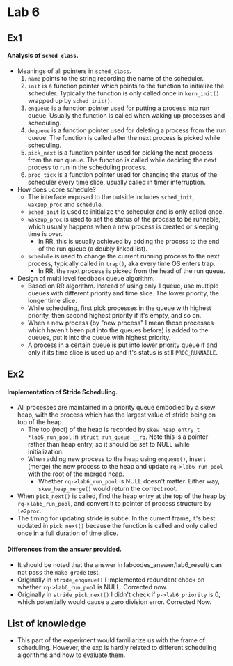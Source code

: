 # Lab 6

## Ex1

#### Analysis of `sched_class`.
- Meanings of all pointers in `sched_class`.
    1. `name` points to the string recording the name of the scheduler.
    2. `init` is a function pointer which points to the function to initialize the scheduler. Typically the function is only called once in `kern_init()` wrapped up by `sched_init()`.
    3. `enqueue` is a function pointer used for putting a process into run queue. Usually the function is called when waking up processes and scheduling.
    4. `dequeue` is a function pointer used for deleting a process from the run queue. The function is called after the next process is picked while scheduling.
    5. `pick_next` is a function pointer used for picking the next process from the run queue. The function is called while deciding the next process to run in the scheduling process.
    6. `proc_tick` is a function pointer used for changing the status of the scheduler every time slice, usually called in timer interruption.
- How does ucore schedule?
    - The interface exposed to the outside includes `sched_init`, `wakeup_proc` and `schedule`.
    - `sched_init` is used to initialize the scheduler and is only called once.
    - `wakeup_proc` is used to set the status of the process to be runnable, which usually happens when a new process is created or sleeping time is over.
        - In RR, this is usually achieved by adding the process to the end of the run queue (a doubly linked list).
    - `schedule` is used to change the current running process to the next process, typically called in `trap()`, aka every time OS enters trap.
        - In RR, the next process is picked from the head of the run queue.
- Design of multi level feedback queue algorithm.
    - Based on RR algorithm. Instead of using only 1 queue, use multiple queues with different priority and time slice. The lower priority, the longer time slice.
    - While scheduling, first pick processes in the queue with highest priority, then second highest priority if it's empty, and so on.
    - When a new process (by "new process" I mean those processes which haven't been put into the queues before) is added to the queues, put it into the queue with highest priority.
    - A process in a certain queue is put into lower priority queue if and only if its time slice is used up and it's status is still `PROC_RUNNABLE`.

## Ex2

#### Implementation of Stride Scheduling.
- All processes are maintained in a priority queue embodied by a skew heap, with the process which has the largest value of stride being on top of the heap.
    - The top (root) of the heap is recorded by `skew_heap_entry_t *lab6_run_pool` in `struct run_queue __rq`. Note this is a pointer rather than heap entry, so it should be set to NULL while initialization.
    - When adding new process to the heap using `enqueue()`, insert (merge) the new process to the heap and update `rq->lab6_run_pool` with the root of the merged heap.
        - Whether `rq->lab6_run_pool` is NULL doesn't matter. Either way, `skew_heap_merge()` would return the correct root.
- When `pick_next()` is called, find the heap entry at the top of the heap by `rq->lab6_run_pool`, and convert it to pointer of process structure by `le2proc`.
- The timing for updating stride is subtle. In the current frame, it's best updated in `pick_next()` because the function is called and only called once in a full duration of time slice.

#### Differences from the answer provided.
- It should be noted that the answer in labcodes_answer/lab6_result/ can not pass the `make grade` test.
- Originally in `stride_enqueue()` I implemented redundant check on whether `rq->lab6_run_pool` is NULL. Corrected now.
- Originally in `stride_pick_next()` I didn't check if `p->lab6_priority` is 0, which potentially would cause a zero division error. Corrected Now.

## List of knowledge
- This part of the experiment would familiarize us with the frame of scheduling. However, the exp is hardly related to different scheduling algorithms and how to evaluate them. 
